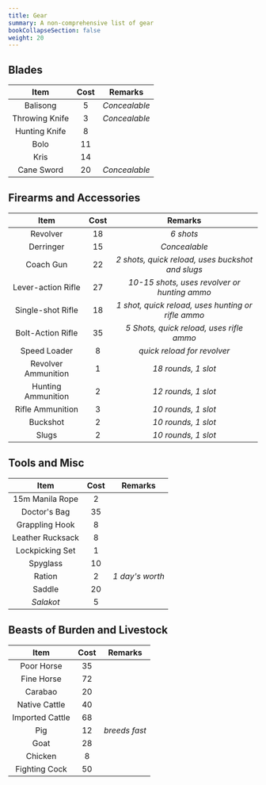 ```yaml
---
title: Gear
summary: A non-comprehensive list of gear
bookCollapseSection: false
weight: 20
---
```


## Blades

|      Item      | Cost |    Remarks    |
|:--------------:|:----:|:-------------:|
|    Balisong    |  5   | *Concealable* |
| Throwing Knife |  3   | *Concealable* |
| Hunting Knife  |  8   |               |
|      Bolo      |  11  |               |
|      Kris      |  14  |               |
|   Cane Sword   |  20  | *Concealable* |

## Firearms and Accessories

|        Item         | Cost |                      Remarks                       |
|:-------------------:|:----:|:--------------------------------------------------:|
|      Revolver       |  18  |                     *6 shots*                      |
|      Derringer      |  15  |                   *Concealable*                    |
|      Coach Gun      |  22  |  *2 shots, quick reload, uses buckshot and slugs*  |
| Lever-action Rifle  |  27  |    *10-15 shots, uses revolver or hunting ammo*    |
|  Single-shot Rifle  |  18  | *1 shot, quick reload, uses hunting or rifle ammo* |
|  Bolt-Action Rifle  |  35  |      *5 Shots, quick reload, uses rifle ammo*      |
|    Speed Loader     |  8   |            *quick reload for revolver*             |
| Revolver Ammunition |  1   |                *18 rounds, 1 slot*                 |
| Hunting Ammunition  |  2   |                *12 rounds, 1 slot*                 |
|  Rifle Ammunition   |  3   |                *10 rounds, 1 slot*                 |
|      Buckshot       |  2   |                *10 rounds, 1 slot*                 |
|        Slugs        |  2   |                *10 rounds, 1 slot*                 |

## Tools and Misc

|       Item       | Cost |     Remarks     |
|:----------------:|:----:|:---------------:|
| 15m Manila Rope  |  2   |                 |
|   Doctor's Bag   |  35  |                 |
|  Grappling Hook  |  8   |                 |
| Leather Rucksack |  8   |                 |
| Lockpicking Set  |  1   |                 |
|     Spyglass     |  10  |                 |
|      Ration      |  2   | *1 day's worth* |
|      Saddle      |  20  |                 |
|    *Salakot*     |  5   |                 |

## Beasts of Burden and Livestock

|      Item       | Cost |    Remarks    |
|:---------------:|:----:|:-------------:|
|   Poor Horse    |  35  |               |
|   Fine Horse    |  72  |               |
|     Carabao     |  20  |               |
|  Native Cattle  |  40  |               |
| Imported Cattle |  68  |               |
|       Pig       |  12  | *breeds fast* |
|      Goat       |  28  |               |
|     Chicken     |  8   |               |
|  Fighting Cock  |  50  |               |